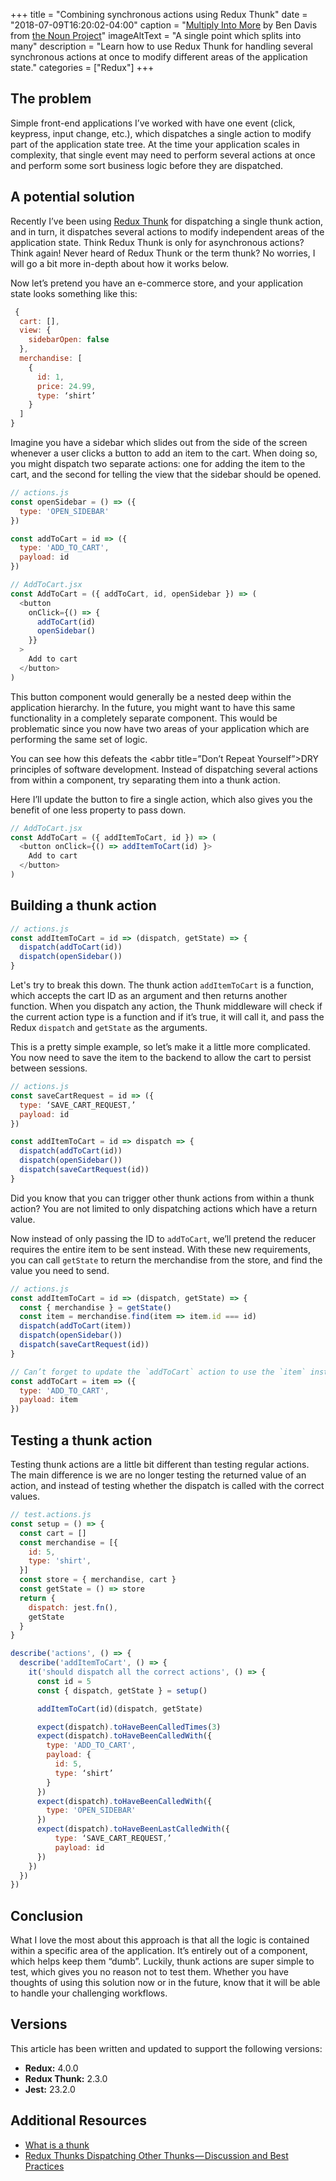 +++
title = "Combining synchronous actions using Redux Thunk"
date = "2018-07-09T16:20:02-04:00"
caption = "[Multiply Into More](//thenounproject.com/term/multiply-into-more/319382) by Ben Davis from [the Noun Project](https://thenounproject.com)"
imageAltText = "A single point which splits into many"
description = "Learn how to use Redux Thunk for handling several synchronous actions at once to modify different areas of the application state."
categories = ["Redux"]
+++

## The problem

Simple front-end applications I’ve worked with have one event (click, keypress, input change, etc.), which dispatches a single action to modify part of the application state tree. At the time your application scales in complexity, that single event may need to perform several actions at once and perform some sort business logic before they are dispatched.

## A potential solution

Recently I’ve been using [Redux Thunk](https://github.com/reduxjs/redux-thunk) for dispatching a single thunk action, and in turn, it dispatches several actions to modify independent areas of the application state. Think Redux Thunk is only for asynchronous actions? Think again! Never heard of Redux Thunk or the term thunk? No worries, I will go a bit more in-depth about how it works below.

Now let’s pretend you have an e-commerce store, and your application state looks something like this:

```javascript
 {
  cart: [],
  view: {
    sidebarOpen: false
  },
  merchandise: [
    {
      id: 1,
      price: 24.99,
      type: ‘shirt’
    }
  ]
}
```

Imagine you have a sidebar which slides out from the side of the screen whenever a user clicks a button to add an item to the cart. When doing so, you might dispatch two separate actions: one for adding the item to the cart, and the second for telling the view that the sidebar should be opened.

```javascript
// actions.js
const openSidebar = () => ({
  type: 'OPEN_SIDEBAR'
})

const addToCart = id => ({
  type: 'ADD_TO_CART',
  payload: id
})
```

```javascript
// AddToCart.jsx
const AddToCart = ({ addToCart, id, openSidebar }) => (
  <button
    onClick={() => {
      addToCart(id)
      openSidebar()
    }}
  >
    Add to cart
  </button>
)
```

This button component would generally be a nested deep within the application hierarchy. In the future, you might want to have this same functionality in a completely separate component. This would be problematic since you now have two areas of your application which are performing the same set of logic.

You can see how this defeats the <abbr title=”Don’t Repeat Yourself”>DRY</abbr> principles of software development. Instead of dispatching several actions from within a component, try separating them into a thunk action.

Here I’ll update the button to fire a single action, which also gives you the benefit of one less property to pass down.

```javascript
// AddToCart.jsx
const AddToCart = ({ addItemToCart, id }) => (
  <button onClick={() => addItemToCart(id) }>
    Add to cart
  </button>
)
```

## Building a thunk action

```javascript
// actions.js
const addItemToCart = id => (dispatch, getState) => {
  dispatch(addToCart(id))
  dispatch(openSidebar())
}
```

Let's try to break this down. The thunk action `addItemToCart` is a function, which accepts the cart ID as an argument and then returns another function. When you dispatch any action, the Thunk middleware will check if the current action type is a function and if it’s true, it will call it, and pass the Redux `dispatch` and `getState` as the arguments.

This is a pretty simple example, so let’s make it a little more complicated. You now need to save the item to the backend to allow the cart to persist between sessions.

```javascript
// actions.js
const saveCartRequest = id => ({
  type: ‘SAVE_CART_REQUEST,’
  payload: id
})

const addItemToCart = id => dispatch => {
  dispatch(addToCart(id))
  dispatch(openSidebar())
  dispatch(saveCartRequest(id))
}
```

Did you know that you can trigger other thunk actions from within a thunk action? You are not limited to only dispatching actions which have a return value.

Now instead of only passing the ID to `addToCart`, we’ll pretend the reducer requires the entire item to be sent instead. With these new requirements, you can call `getState` to return the merchandise from the store, and find the value you need to send.

```javascript
// actions.js
const addItemToCart = id => (dispatch, getState) => {
  const { merchandise } = getState()
  const item = merchandise.find(item => item.id === id)
  dispatch(addToCart(item))
  dispatch(openSidebar())
  dispatch(saveCartRequest(id))
}

// Can’t forget to update the `addToCart` action to use the `item` instead of the `id`
const addToCart = item => ({
  type: 'ADD_TO_CART',
  payload: item
})
```

## Testing a thunk action
Testing thunk actions are a little bit different than testing regular actions. The main difference is we are no longer testing the returned value of an action, and instead of testing whether the dispatch is called with the correct values.

```javascript
// test.actions.js
const setup = () => {
  const cart = []
  const merchandise = [{
    id: 5,
    type: 'shirt',
  }]
  const store = { merchandise, cart }
  const getState = () => store
  return {
    dispatch: jest.fn(),
    getState
  }
}

describe('actions', () => {
  describe('addItemToCart', () => {
    it('should dispatch all the correct actions', () => {
      const id = 5
      const { dispatch, getState } = setup()

      addItemToCart(id)(dispatch, getState)

      expect(dispatch).toHaveBeenCalledTimes(3)
      expect(dispatch).toHaveBeenCalledWith({
        type: 'ADD_TO_CART',
        payload: {
          id: 5,
          type: ‘shirt’
        }
      })
      expect(dispatch).toHaveBeenCalledWith({
        type: 'OPEN_SIDEBAR'
      })
      expect(dispatch).toHaveBeenLastCalledWith({
          type: ‘SAVE_CART_REQUEST,’
          payload: id
      })
    })
  })
})
```

## Conclusion
What I love the most about this approach is that all the logic is contained within a specific area of the application. It’s entirely out of a component, which helps keep them “dumb”. Luckily, thunk actions are super simple to test, which gives you no reason not to test them. Whether you have thoughts of using this solution now or in the future, know that it will be able to handle your challenging workflows.

## Versions
This article has been written and updated to support the following versions:

* **Redux:** 4.0.0
* **Redux Thunk:** 2.3.0
* **Jest:** 23.2.0

## Additional Resources
* [What is a thunk](https://daveceddia.com/what-is-a-thunk/)
* [Redux Thunks Dispatching Other Thunks — Discussion and Best Practices](https://medium.com/@talkol/redux-thunks-dispatching-other-thunks-discussion-and-best-practices-dd6c2b695ecf)


